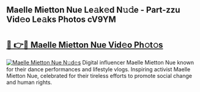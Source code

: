 ## Maelle Mietton Nue Le𝚊k𝚎d N𝚞𝚍e - Part-zzu Vid𝚎o Le𝚊ks Photos cV9YM

# <h2><a href="http://fb6w61x.evod.top/?m=Maelle+Mietton+Nue">🔗 👉🔴 Maelle Mietton Nue Vid𝚎o Ph𝚘t𝚘s</a></h2>

[![Maelle Mietton Nue N𝚞d𝚎s](https://i.imgur.com/8V9OHl7.gif)](http://fb6w61x.evod.top/?m=Maelle+Mietton+Nue)
Digital influencer Maelle Mietton Nue known for their dance performances and lifestyle vlogs. Inspiring activist Maelle Mietton Nue, celebrated for their tireless efforts to promote social change and human rights. 

